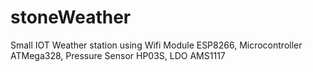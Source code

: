 # stoneWeather
Small IOT Weather station using Wifi Module ESP8266, Microcontroller ATMega328, Pressure Sensor HP03S, LDO AMS1117
